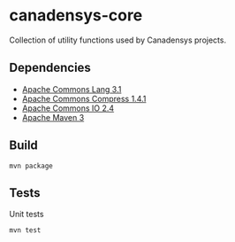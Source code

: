 canadensys-core
===============

Collection of utility functions used by Canadensys projects.


Dependencies
------------
* [Apache Commons Lang 3.1](http://commons.apache.org/lang/)
* [Apache Commons Compress 1.4.1](http://commons.apache.org/compress/)
* [Apache Commons IO 2.4](http://commons.apache.org/io/)
* [Apache Maven 3](http://maven.apache.org/)

Build
-----
```
mvn package
```

Tests
-----
Unit tests
```
mvn test
```